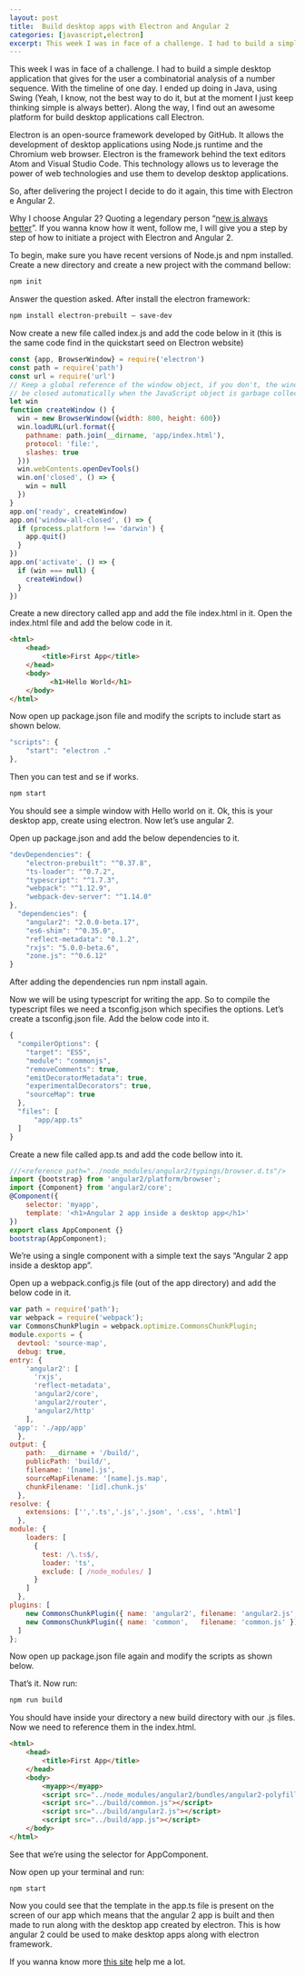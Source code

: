 ```yaml
---
layout: post
title:  Build desktop apps with Electron and Angular 2
categories: [javascript,electron]
excerpt: This week I was in face of a challenge. I had to build a simple desktop application that gives for the user a combinatorial analysis of a number sequence. With the timeline of one day. I ended up doing in Java, using Swing (Yeah, I know, not the best way to do it, but at the moment I just keep thinking simple is always better). Along the way, I find out an awesome platform for build desktop applications call Electron.
---
```


This week I was in face of a challenge. I had to build a simple desktop application that gives for the user a combinatorial analysis of a number sequence. With the timeline of one day. I ended up doing in Java, using Swing (Yeah, I know, not the best way to do it, but at the moment I just keep thinking simple is always better). Along the way, I find out an awesome platform for build desktop applications call Electron.

Electron is an open-source framework developed by GitHub. It allows the development of desktop applications using Node.js runtime and the Chromium web browser. Electron is the framework behind the text editors Atom and Visual Studio Code. This technology allows us to leverage the power of web technologies and use them to develop desktop applications.

So, after delivering the project I decide to do it again, this time with Electron e Angular 2.

Why I choose Angular 2? Quoting a legendary person “[new is always better](#https://i.pinimg.com/564x/f8/52/3e/f8523eb939dbe28e9fe4d0c67402533a.jpg)”. If you wanna know how it went, follow me, I will give you a step by step of how to initiate a project with Electron and Angular 2.

To begin, make sure you have recent versions of Node.js and npm installed. Create a new directory and create a new project with the command bellow:

```bash
npm init
```

Answer the question asked. After install the electron framework:

```bash
npm install electron-prebuilt — save-dev
```

Now create a new file called index.js and add the code below in it (this is the same code find in the quickstart seed on Electron website)

```javascript
const {app, BrowserWindow} = require('electron')
const path = require('path')
const url = require('url')
// Keep a global reference of the window object, if you don't, the window will
// be closed automatically when the JavaScript object is garbage collected.
let win
function createWindow () {
  win = new BrowserWindow({width: 800, height: 600})
  win.loadURL(url.format({
    pathname: path.join(__dirname, 'app/index.html'),
    protocol: 'file:',
    slashes: true
  }))
  win.webContents.openDevTools()
  win.on('closed', () => {
    win = null
  })
}
app.on('ready', createWindow)
app.on('window-all-closed', () => {
  if (process.platform !== 'darwin') {
    app.quit()
  }
})
app.on('activate', () => {
  if (win === null) {
    createWindow()
  }
})
```

Create a new directory called app and add the file index.html in it. Open the index.html file and add the below code in it.

```html
<html>
    <head>
        <title>First App</title>
    </head>
    <body>
          <h1>Hello World</h1>
    </body>
</html>
```
Now open up package.json file and modify the scripts to include start as shown below.

```javascript
"scripts": {
    "start": "electron ."
},
```

Then you can test and se if works.

```bash
npm start
```

You should see a simple window with Hello world on it. Ok, this is your desktop app, create using electron. Now let’s use angular 2.

Open up package.json and add the below dependencies to it.

```javascript
"devDependencies": {
    "electron-prebuilt": "^0.37.8",
    "ts-loader": "^0.7.2",
    "typescript": "^1.7.3",
    "webpack": "^1.12.9",
    "webpack-dev-server": "^1.14.0"
},
  "dependencies": {
    "angular2": "2.0.0-beta.17",
    "es6-shim": "^0.35.0",
    "reflect-metadata": "0.1.2",
    "rxjs": "5.0.0-beta.6",
    "zone.js": "^0.6.12"
}
```

After adding the dependencies run npm install again.

Now we will be using typescript for writing the app. So to compile the typescript files we need a tsconfig.json which specifies the options. Let’s create a tsconfig.json file. Add the below code into it.

```javascript
{
  "compilerOptions": {
    "target": "ES5",
    "module": "commonjs",
    "removeComments": true,
    "emitDecoratorMetadata": true,
    "experimentalDecorators": true,
    "sourceMap": true
  },
  "files": [
      "app/app.ts"
  ]
}
```

Create a new file called app.ts and add the code bellow into it.

```javascript
///<reference path="../node_modules/angular2/typings/browser.d.ts"/>
import {bootstrap} from 'angular2/platform/browser';
import {Component} from 'angular2/core';
@Component({
    selector: 'myapp',
    template: '<h1>Angular 2 app inside a desktop app</h1>'
})
export class AppComponent {}
bootstrap(AppComponent);
```

We’re using a single component with a simple text the says “Angular 2 app inside a desktop app”.

Open up a webpack.config.js file (out of the app directory) and add the below code in it.

```javascript
var path = require('path');
var webpack = require('webpack');
var CommonsChunkPlugin = webpack.optimize.CommonsChunkPlugin;
module.exports = {
  devtool: 'source-map',
  debug: true,
entry: {
    'angular2': [
      'rxjs',
      'reflect-metadata',
      'angular2/core',
      'angular2/router',
      'angular2/http'
    ],
 'app': './app/app'
  },
output: {
    path: __dirname + '/build/',
    publicPath: 'build/',
    filename: '[name].js',
    sourceMapFilename: '[name].js.map',
    chunkFilename: '[id].chunk.js'
  },
resolve: {
    extensions: ['','.ts','.js','.json', '.css', '.html']
  },
module: {
    loaders: [
      {
        test: /\.ts$/,
        loader: 'ts',
        exclude: [ /node_modules/ ]
      }
    ]
  },
plugins: [
    new CommonsChunkPlugin({ name: 'angular2', filename: 'angular2.js', minChunks: Infinity }),
    new CommonsChunkPlugin({ name: 'common',   filename: 'common.js' })
  ]
};
```

Now open up package.json file again and modify the scripts as shown below.

That’s it. Now run:

```bash
npm run build
```

You should have inside your directory a new build directory with our .js files. Now we need to reference them in the index.html.

```html
<html>
    <head>
        <title>First App</title>
    </head>
    <body>
        <myapp></myapp>
        <script src="../node_modules/angular2/bundles/angular2-polyfills.js"></script>
        <script src="../build/common.js"></script>
        <script src="../build/angular2.js"></script>
        <script src="../build/app.js"></script>
    </body>
</html>
```

See that we’re using the selector for AppComponent.

Now open up your terminal and run:

```
npm start
```

Now you could see that the template in the app.ts file is present on the screen of our app which means that the angular 2 app is built and then made to run along with the desktop app created by electron. This is how angular 2 could be used to make desktop apps along with electron framework.

If you wanna know more [this site](#http://tphangout.com/angular-2-desktop-apps-with-electron/) help me a lot.

